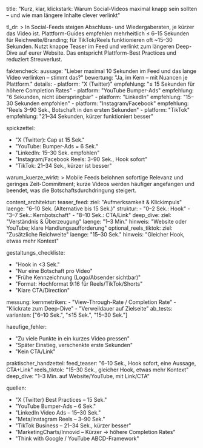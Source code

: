 
title: "Kurz, klar, klickstark: Warum Social-Videos maximal knapp sein sollten – und wie man längere Inhalte clever verlinkt"

tl_dr: >
  In Social-Feeds steigen Abschluss- und Wiedergaberaten, je kürzer das Video ist.
  Plattform-Guides empfehlen mehrheitlich ≤ 6–15 Sekunden für Reichweite/Branding;
  für TikTok/Reels funktionieren oft ~15–30 Sekunden.
  Nutzt knappe Teaser im Feed und verlinkt zum längeren Deep-Dive auf eurer Website.
  Das entspricht Plattform-Best Practices und reduziert Streuverlust.

faktencheck:
  aussage: "Lieber maximal 10 Sekunden im Feed und das lange Video verlinken – stimmt das?"
  bewertung: "Ja, im Kern – mit Nuancen je Plattform."
  details:
    - platform: "X (Twitter)"
      empfehlung: "≤ 15 Sekunden für höhere Completion Rates"
    - platform: "YouTube Bumper-Ads"
      empfehlung: "6 Sekunden, nicht überspringbar"
    - platform: "LinkedIn"
      empfehlung: "15–30 Sekunden empfohlen"
    - platform: "Instagram/Facebook"
      empfehlung: "Reels 3–90 Sek., Botschaft in den ersten Sekunden"
    - platform: "TikTok"
      empfehlung: "21–34 Sekunden, kürzer funktioniert besser"

spickzettel:
  - "X (Twitter): Cap at 15 Sek."
  - "YouTube: Bumper-Ads = 6 Sek."
  - "LinkedIn: 15–30 Sek. empfohlen"
  - "Instagram/Facebook Reels: 3–90 Sek., Hook sofort"
  - "TikTok: 21–34 Sek., kürzer ist besser"

warum_kuerze_wirkt: >
  Mobile Feeds belohnen sofortige Relevanz und geringes Zeit-Commitment;
  kurze Videos werden häufiger angefangen und beendet, was die Botschaftsdurchdringung steigert.

content_architektur:
  teaser_feed:
    ziel: "Aufmerksamkeit & Klickimpuls"
    laenge: "6–10 Sek. (Alternative bis 15 Sek.)"
    struktur:
      - "0–2 Sek.: Hook"
      - "3–7 Sek.: Kernbotschaft"
      - "8–10 Sek.: CTA/Link"
  deep_dive:
    ziel: "Verständnis & Überzeugung"
    laenge: "1–3 Min."
    hinweis: "Website oder YouTube; klare Handlungsaufforderung"
  optional_reels_tiktok:
    ziel: "Zusätzliche Reichweite"
    laenge: "15–30 Sek."
    hinweis: "Gleicher Hook, etwas mehr Kontext"

gestaltungs_checkliste:
  - "Hook in <3 Sek."
  - "Nur eine Botschaft pro Video"
  - "Frühe Kennzeichnung (Logo/Absender sichtbar)"
  - "Format: Hochformat 9:16 für Reels/TikTok/Shorts"
  - "Klare CTA/Direction"

messung:
  kernmetriken:
    - "View-Through-Rate / Completion Rate"
    - "Klickrate zum Deep-Dive"
    - "Verweildauer auf Zielseite"
  ab_tests:
    varianten: ["6–10 Sek.", "≤15 Sek.", "15–30 Sek."]

haeufige_fehler:
  - "Zu viele Punkte in ein kurzes Video pressen"
  - "Später Einstieg, verschenkte erste Sekunden"
  - "Kein CTA/Link"

praktischer_handzettel:
  feed_teaser: "6–10 Sek., Hook sofort, eine Aussage, CTA+Link"
  reels_tiktok: "15–30 Sek., gleicher Hook, etwas mehr Kontext"
  deep_dive: "1–3 Min. auf Website/YouTube, mit Link/CTA"

quellen:
  - "X (Twitter) Best Practices – 15 Sek."
  - "YouTube Bumper-Ads – 6 Sek."
  - "LinkedIn Video Ads – 15–30 Sek."
  - "Meta/Instagram Reels – 3–90 Sek."
  - "TikTok Business – 21–34 Sek., kürzer besser"
  - "MarketingCharts/Innovid – Kürzer → höhere Completion Rates"
  - "Think with Google / YouTube ABCD-Framework"
